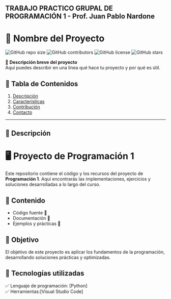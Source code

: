 ## TRABAJO PRACTICO GRUPAL DE PROGRAMACIÓN 1 - Prof. Juan Pablo Nardone
# 🚀 Nombre del Proyecto

![GitHub repo size]([https://img.shields.io/github/repo-size/usuario/repositorio](https://github.com/TpGrupalUADE/ProyectoProgra.git))
![GitHub contributors]([https://img.shields.io/github/contributors/usuario/repositorio](https://github.com/TpGrupalUADE/ProyectoProgra/graphs/contributors))
![GitHub license](https://img.shields.io/github/license/usuario/repositorio)
![GitHub stars](https://img.shields.io/github/stars/usuario/repositorio?style=social)

📌 **Descripción breve del proyecto**  
Aquí puedes describir en una línea qué hace tu proyecto y por qué es útil.  

## 📖 Tabla de Contenidos
1. [Descripción](#descripción)
2. [Características](#características)
3. [Contribución](#contribución)
4. [Contacto](#contacto)

---

## 📜 Descripción  
# 🖥️ Proyecto de Programación 1

Este repositorio contiene el código y los recursos del proyecto de **Programación 1**. Aquí encontrarás las implementaciones, ejercicios y soluciones desarrolladas a lo largo del curso.  

## 📌 Contenido  
- Código fuente 📂  
- Documentación 📖  
- Ejemplos y prácticas 📝  

## 🚀 Objetivo  
El objetivo de este proyecto es aplicar los fundamentos de la programación, desarrollando soluciones prácticas y optimizadas.  

## 📄 Tecnologías utilizadas  
✅ Lenguaje de programación: [Python]  
✅ Herramientas:[Visual Studio Code]  

